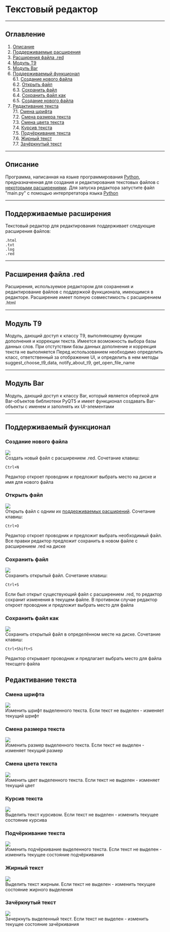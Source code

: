 # Текстовый редактор

---
## Оглавление
1. [Описание](#Описание)
2. [Поддерживаемые расширения](#Поддерживаемые-расширения)
3. [Расширения файла .red](#Расширения-файла-.red)
4. [Модуль T9](#Модуль-T9)
5. [Модуль Bar](#Модуль-Bar)
6. [Поддерживаемый функционал](#Поддерживаемый-функционал)</br>
6.1. [Создание нового файла](#Создание-нового-файла)</br>
6.2. [Открыть файл](#Открыть-файл)</br>
6.3. [Сохранить файл](#Сохранить-файл)</br>
6.4. [Сохранить файл как](#Сохранить-файл-как)</br>
6.5. [Создание нового файла](#Создание-нового-файла)</br>
7. [Редактивание текста](#Редактивание-текста)</br>
7.1. [Смена шрифта](#Смена-шрифта)</br>
7.2. [Смена размера текста](#Смена-размера-текста)</br>
7.3. [Смена цвета текста](#Смена-цвета-текста)</br>
7.4. [Курсив текста](#Курсив-текста)</br>
7.5. [Подчёркивание текста](#Подчёркивание-текста)</br>
7.6. [Жирный текст](#Жирный-текст)</br>
7.7. [Зачёркнутый текст](#Зачёркнутый-текст)</br>

---
## Описание
Программа, написанная на языке программирования [Python](https://ru.wikipedia.org/wiki/Python), 
предназначенная для создания и редактирования текстовых файлов с [некоторыми расширениями](#Поддерживаемые-расширения).
Для запуска редактора запустите файл "main.py" с помощью интерпретатора языка 
[Python](https://ru.wikipedia.org/wiki/Python)

---
## Поддерживаемые расширения
Текстовый редактор для редактирования поддерживает следующие расширения файлов: 
```
.html 
.txt 
.log 
.red
```

---
## Расширения файла .red
Расширения, используемое редактором для сохранения и редактирование файлов с поддержкой функционала, имеющимся в редакторе. Расширение имеет полную совместимость с расширением .html

---
## Модуль T9
Модуль, дающий доступ к классу T9, выполняющему функции дополнения и коррекции текста. Имеется возможность выбора базы данных слов. При отстутствии базы данных дополнение и коррекция текста не выполняется
Перед использованием необходимо определить класс, ответственный за отображение UI, и определить в нем методы suggest_choose_t9_data, notify_about_t9, get_open_file_name

---
## Модуль Bar
Модуль, дающий доступ к классу Bar, который является оберткой для Bar-объектов библиотеки PyQT5 и имеет функционал создавать Bar-объекты с именем и заполнять их UI-элементами


---
## Поддерживаемый функционал
### Создание нового файла
![](./Readme%20images/New.jpg)</br>
Создать новый файл с расширением .red. 
Сочетание клавиш:

```
Ctrl+N
```

Редактор откроет проводник и предложит выбрать место на диске и имя для нового файла



### Открыть файл
![](./Readme%20images/Open.jpg)</br>
Открыть файл с одним их [поддерживаемых расширений](#Поддерживаемые-расширения). 
Сочетание клавиш:

```
Ctrl+O
```

Редактор откроет проводник и предложит выбрать необходимый файл. Все правки редактор предложит сохранить в новом файле с расширением .red на диске



### Сохранить файл
![](./Readme%20images/Save.jpg)</br>
Сохранить открытый файл. 
Сочетание клавиш:

```
Ctrl+S
```

Если был открыт существующий файл с расширением .red, то редактор сохранит изменения в текущем файле. В противном случае редактор откроет проводник и предложит выбрать место для файла



### Сохранить файл как
![](./Readme%20images/SaveAs.jpg)</br>
Сохранить открытый файл в определённом месте на диске. 
Сочетание клавиш:

```
Ctrl+Shift+S
```

Редактор открывает проводник и предлагает выбрать место для файла тексщего файла


## Редактивание текста
### Смена шрифта
![](./Readme%20images/Font.jpg)</br>
Изменить шрифт выделенного текста. Если текст не выделен - изменяет текущий шрифт
### Смена размера текста
![](./Readme%20images/FontSize.jpg)</br>
Изменить размер выделенного текста. Если текст не выделен - изменяет текущий размер
### Смена цвета текста
![](./Readme%20images/FontColor.jpg)</br>
Изменить цвет выделенного текста. Если текст не выделен - изменяет текущий цвет
### Курсив текста
![](./Readme%20images/FontItalic.jpg)</br>
Выделить текст курсивом. Если текст не выделен - изменить текущее состояние курсива
### Подчёркивание текста
![](./Readme%20images/FontUnderline.jpg)</br>
Изменить подчёркивание выделенного текста. Если текст не выделен - изменить текущее состояние подчёркивания
### Жирный текст
![](./Readme%20images/FontBold.jpg)</br>
Выделить текст жирным. Если текст не выделен - изменить текущее состояние жирного выделения
### Зачёркнутый текст
![](./Readme%20images/FontStrike.jpg)</br>
Зачеркнуть выделенный текст. Если текст не выделен - изменить текущее состояние зачёркивания
